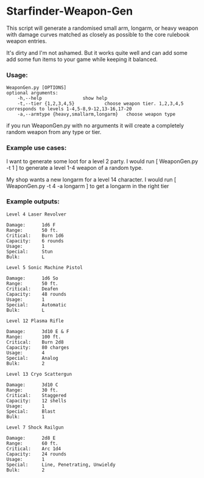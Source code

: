 # Starfinder-Weapon-Gen
This script will generate a randomised small arm, longarm, or heavy weapon with damage curves matched as closely as possible to the core rulebook weapon entries.

It's dirty and I'm not ashamed. But it works quite well and can add some add some fun items to your game while keeping it balanced.

### Usage: 

	WeaponGen.py [OPTIONS]
	optional arguments:
		-h,--help				show help
		-t,--tier {1,2,3,4,5}			choose weapon tier. 1,2,3,4,5 corresponds to levels 1-4,5-8,9-12,13-16,17-20
		-a,--armtype {heavy,smallarm,longarm}	choose weapon type

	
if you run WeaponGen.py with no arguments it will create a completely random weapon from any type or tier.

### Example use cases:

I want to generate some loot for a level 2 party. I would run [ WeaponGen.py -t 1 ] to generate a level 1-4 weapon of a random type.

My shop wants a new longarm for a level 14 character. I would run [ WeaponGen.py -t 4 -a longarm ] to get a longarm in the right tier

### Example outputs:

	Level 4 Laser Revolver

	Damage:      1d6 F
	Range:       50 ft.
	Critical:    Burn 1d6
	Capacity:    6 rounds
	Usage:       1
	Special:     Stun
	Bulk:        L
	
	Level 5 Sonic Machine Pistol

	Damage:      1d6 So
	Range:       50 ft.
	Critical:    Deafen
	Capacity:    48 rounds
	Usage:       1
	Special:     Automatic
	Bulk:        L
	
	Level 12 Plasma Rifle

	Damage:      3d10 E & F
	Range:       100 ft.
	Critical:    Burn 2d8
	Capacity:    80 charges
	Usage:       4
	Special:     Analog
	Bulk:        2

	Level 13 Cryo Scattergun

	Damage:      3d10 C
	Range:       30 ft.
	Critical:    Staggered
	Capacity:    12 shells
	Usage:       1
	Special:     Blast
	Bulk:        1
	
	Level 7 Shock Railgun

	Damage:      2d8 E
	Range:       60 ft.
	Critical:    Arc 1d4
	Capacity:    24 rounds
	Usage:       1
	Special:     Line, Penetrating, Unwieldy
	Bulk:        2

